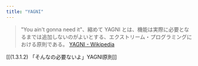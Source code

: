 ```yaml
---
title: "YAGNI"
---
```


> "You ain't gonna need it"、縮めて YAGNI とは、機能は実際に必要となるまでは追加しないのがよいとする、エクストリーム・プログラミングにおける原則である。
[YAGNI - Wikipedia](https://ja.wikipedia.org/wiki/YAGNI)

[[(1.3.1.2) 「そんなの必要ないよ」YAGNI原則]]
